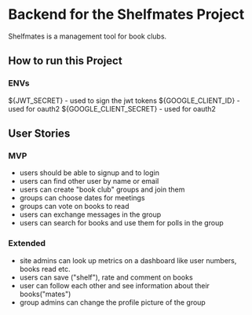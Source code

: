 # Backend for the Shelfmates Project
Shelfmates is a management tool for book clubs.

## How to run this Project

### ENVs
${JWT_SECRET} - used to sign the jwt tokens
${GOOGLE_CLIENT_ID} - used for oauth2
${GOOGLE_CLIENT_SECRET} - used for oauth2

## User Stories

### MVP

- users should be able to signup and to login
- users can find other user by name or email
- users can create "book club" groups and join them
- groups can choose dates for meetings
- groups can vote on books to read
- users can exchange messages in the group
- users can search for books and use them for polls in the group

### Extended

- site admins can look up metrics on a dashboard like user numbers, books read etc.
- users can save ("shelf"), rate and comment on books
- user can follow each other and see information about their books("mates")
- group admins can change the profile picture of the group

